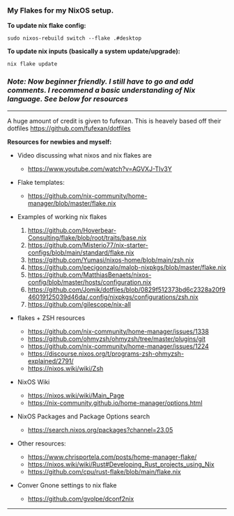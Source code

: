 ### My Flakes for my NixOS setup. ###

**To update nix flake config:**

``sudo nixos-rebuild switch --flake .#desktop``

**To update nix inputs (basically a system update/upgrade):**

``nix flake update``


### *Note: Now beginner friendly. I still have to go and add comments. I recommend a basic understanding of Nix language. See below for resources* ###

---

A huge amount of credit is given to fufexan. This is heavely based off their dotfiles
https://github.com/fufexan/dotfiles

**Resources for newbies and myself:**


- Video discussing what nixos and nix flakes are
    - https://www.youtube.com/watch?v=AGVXJ-TIv3Y

- Flake templates:
    - https://github.com/nix-community/home-manager/blob/master/flake.nix

- Examples of working nix flakes
    1. https://github.com/Hoverbear-Consulting/flake/blob/root/traits/base.nix
    2. https://github.com/Misterio77/nix-starter-configs/blob/main/standard/flake.nix
    3. https://github.com/Yumasi/nixos-home/blob/main/zsh.nix
    4. https://github.com/pecigonzalo/malob-nixpkgs/blob/master/flake.nix
    5. https://github.com/MatthiasBenaets/nixos-config/blob/master/hosts/configuration.nix
    6. https://github.com/Jomik/dotfiles/blob/0829f512373bd6c2328a20f946019125039d46da/.config/nixpkgs/configurations/zsh.nix
    7. https://github.com/gilescope/nix-all


- flakes + ZSH resources
    - https://github.com/nix-community/home-manager/issues/1338
    - https://github.com/ohmyzsh/ohmyzsh/tree/master/plugins/git
    - https://github.com/nix-community/home-manager/issues/1224
    - https://discourse.nixos.org/t/programs-zsh-ohmyzsh-explained/2791/
    - https://nixos.wiki/wiki/Zsh

- NixOS Wiki
    - https://nixos.wiki/wiki/Main_Page
    - https://nix-community.github.io/home-manager/options.html

- NixOS Packages and Package Options search
    - https://search.nixos.org/packages?channel=23.05

- Other resources:
    - https://www.chrisportela.com/posts/home-manager-flake/
    - https://nixos.wiki/wiki/Rust#Developing_Rust_projects_using_Nix
    - https://github.com/cpu/rust-flake/blob/main/flake.nix

- Conver Gnone settings to nix flake
    - https://github.com/gvolpe/dconf2nix

---
